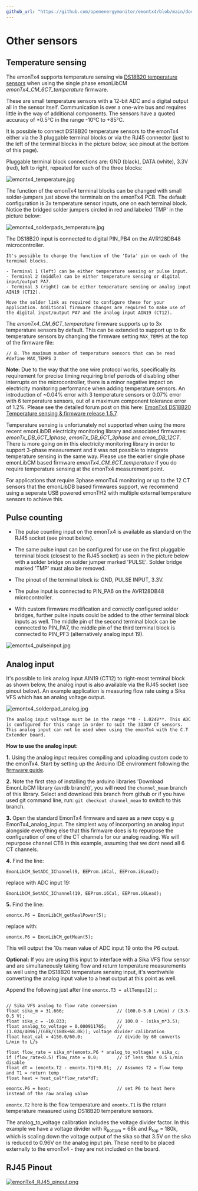 ```yaml
---
github_url: "https://github.com/openenergymonitor/emontx4/blob/main/docs/other_sensors.md"
---
```


# Other sensors

## Temperature sensing

The emonTx4 supports temperature sensing via [DS18B20 temperature sensors](../electricity-monitoring/temperature/DS18B20-temperature-sensing.md) when using the single phase emonLibCM *emonTx4_CM_6CT_temperature* firmware. 

These are small temperature sensors with a 12-bit ADC and a digital output all in the sensor itself. Communication is over a one-wire bus and requires little in the way of additional components. The sensors have a quoted accuracy of ±0.5°C in the range -10°C to +85°C.

It is possible to connect DS18B20 temperature sensors to the emonTx4 either via the 3 pluggable terminal blocks or via the RJ45 connector (just to the left of the terminal blocks in the picture below, see pinout at the bottom of this page).

Pluggable terminal block connections are: GND (black), DATA (white), 3.3V (red), left to right, repeated for each of the three blocks:

![emontx4_temperature.jpg](img/emontx4_temperature.jpg)

The function of the emonTx4 terminal blocks can be changed with small solder-jumpers just above the terminals on the emonTx4 PCB. The default configuration is 3x temperature sensor inputs, one on each terminal block. Notice the bridged solder jumpers circled in red and labeled 'TMP' in the picture below: 

![emontx4_solderpads_temperature.jpg](img/emontx4_solderpads_temperature.jpg)

The DS18B20 input is connected to digital PIN_PB4 on the AVR128DB48 microcontroller.

```{tip}
It's possible to change the function of the 'Data' pin on each of the terminal blocks. 

- Terminal 1 (left) can be either temperature sensing or pulse input. 
- Terminal 2 (middle) can be either temperature sensing or digital input/output PA7. 
- Terminal 3 (right) can be either temperature sensing or analog input AIN19 (CT12).

Move the solder link as required to configure these for your application. Additional firmware changes are required to make use of the digital input/output PA7 and the analog input AIN19 (CT12).
```

The *emonTx4_CM_6CT_temperature* firmware supports up to 3x temperature sensors by default. This can be extended to support up to 6x temperature sensors by changing the firmware setting `MAX_TEMPS` at the top of the firmware file:

```
// 8. The maximum number of temperature sensors that can be read
#define MAX_TEMPS 3
```

**Note:** Due to the way that the one wire protocol works, specifically its requirement for precise timing requiring brief periods of disabling other interrupts on the microcontroller, there is a minor negative impact on electricity monitoring performance when adding temperature sensors. An introduction of ~0.04% error with 3 temperature sensors or 0.07% error with 6 temperature sensors, out of a maximum component tolerance error of 1.2%. Please see the detailed forum post on this here: [EmonTx4 DS18B20 Temperature sensing & firmware release 1.5.7](https://community.openenergymonitor.org/t/emontx4-ds18b20-temperature-sensing-firmware-release-1-5-7/23496).

Temperature sensing is unfortunately not supported when using the more recent emonLibDB electricity monitoring library and associated firmwares: *emonTx_DB_6CT_1phase*, *emonTx_DB_6CT_3phase* and *emon_DB_12CT*. There is more going on in this electricity monitoring library in order to support 3-phase measurement and it was not possible to integrate temperature sensing in the same way. Please use the earlier single phase emonLibCM based firmware *emonTx4_CM_6CT_temperature* if you do require temperature sensing at the emonTx4 measurement point. 

For applications that require 3phase emonTx4 monitoring or up to the 12 CT sensors that the emonLibDB based firmwares support, we recommend using a seperate USB powered emonTH2 with multiple external temperature sensors to achieve this.

## Pulse counting

- The pulse counting input on the emonTx4 is available as standard on the RJ45 socket (see pinout below). 

- The same pulse input can be configured for use on the first pluggable terminal block (closest to the RJ45 socket) as seen in the picture below with a solder bridge on solder jumper marked 'PULSE'. Solder bridge marked 'TMP' must also be removed.

- The pinout of the terminal block is: GND, PULSE INPUT, 3.3V.

- The pulse input is connected to PIN_PA6 on the AVR128DB48 microcontroller.

- With custom firmware modification and correctly configured solder bridges, further pulse inputs could be added to the other terminal block inputs as well. The middle pin of the second terminal block can be connected to PIN_PA7, the middle pin of the third terminal block is connected to PIN_PF3 (alternatively analog input 19).

![emontx4_pulseinput.jpg](img/emontx4_pulseinput.jpg)

## Analog input

It's possible to link analog input AIN19 (CT12) to right-most terminal block as shown below, the analog input is also available via the RJ45 socket (see pinout below). An example application is measuring flow rate using a Sika VFS which has an analog voltage output.

![emontx4_solderpad_analog.jpg](img/emontx4_solderpad_analog.jpg)

```{warning}
The analog input voltage must be in the range **0 - 1.024V**. This ADC is configured for this range in order to suit the 333mV CT sensors. This analog input can not be used when using the emonTx4 with the C.T Extender board.
```

**How to use the analog input:**

**1\.** Using the analog input requires compiling and uploading custom code to the emonTx4. Start by setting up the Arduino IDE environment following the [firmware guide](firmware.md).

**2\.** Note the first step of installing the arduino libraries 'Download EmonLibCM library (avrdb branch)', you will need the `channel_mean` branch of this library. Select and download this branch from github or if you have used git command line, run: `git checkout channel_mean` to switch to this branch.

**3\.** Open the standard EmonTx4 firmware and save as a new copy e.g EmonTx4\_analog\_input. The simplest way of incorporting an analog input alongside everything else that this firmware does is to repurpose the configuration of one of the CT channels for our analog reading. We will repurpose channel CT6 in this example, assuming that we dont need all 6 CT channels.

**4\.** Find the line:

    EmonLibCM_SetADC_IChannel(9, EEProm.i6Cal, EEProm.i6Lead);
    
replace with ADC input 19:

    EmonLibCM_SetADC_IChannel(19, EEProm.i6Cal, EEProm.i6Lead);
    
**5\.** Find the line:

    emontx.P6 = EmonLibCM_getRealPower(5); 
    
replace with:

    emontx.P6 = EmonLibCM_getMean(5); 
    
This will output the 10s mean value of ADC input 19 onto the P6 output.

**Optional:** If you are using this input to interface with a Sika VFS flow sensor and are simultaneously taking flow and return temperature measurements as well using the DS18B20 temperature sensing input, it's worthwhile converting the analog input value to a heat output at this point as well.

Append the following just after line `emontx.T3 = allTemps[2];`:

```{code}

// Sika VFS analog to flow rate conversion
float sika_m = 31.666;                    // (100.0-5.0 L/min) / (3.5-0.5 V);
float sika_c = -10.833;                   // 100.0 - (sika_m*3.5);
float analog_to_voltage = 0.000911765;    // (1.024/4096)/(68k/(180k+68.0k)); voltage divider calibration
float heat_cal = 4150.0/60.0;             // divide by 60 converts L/min to L/s

float flow_rate = sika_m*(emontx.P6 * analog_to_voltage) + sika_c;
if (flow_rate<0.5) flow_rate = 0.0;       // if less than 0.5 L/min disable
float dT = (emontx.T2 - emontx.T1)*0.01;  // Assumes T2 = flow temp and T1 = return temp
float heat = heat_cal*flow_rate*dT; 

emontx.P6 = heat;                         // set P6 to heat here instead of the raw analog value
```

`emontx.T2` here is the flow temperature and `emontx.T1` is the return temperature measured using DS18B20 temperature sensors.

The analog_to_voltage calibration includes the voltage divider factor. In this example we have a voltage divider with R<sub>bottom</sub> = 68k and R<sub>top</sub> = 180k, which is scaling down the voltage output of the sika so that 3.5V on the sika is reduced to 0.96V on the analog input pin. These need to be placed externally to the emonTx4 - they are not included on the board.

## RJ45 Pinout

[![emonTx4_RJ45_pinout.png](img/emonTx4_RJ45_pinout.png)](img/emonTx4_RJ45_pinout.png)

